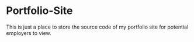 # Portfolio-Site
This is just a place to store the source code of my portfolio site for potential employers to view.
